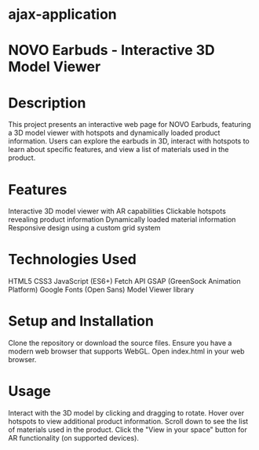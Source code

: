 # ajax-application

# NOVO Earbuds - Interactive 3D Model Viewer


 # Description
This project presents an interactive web page for NOVO Earbuds, featuring a 3D model viewer with hotspots and dynamically loaded product information. Users can explore the earbuds in 3D, interact with hotspots to learn about specific features, and view a list of materials used in the product.


# Features
Interactive 3D model viewer with AR capabilities
Clickable hotspots revealing product information
Dynamically loaded material information
Responsive design using a custom grid system


# Technologies Used
HTML5
CSS3
JavaScript (ES6+)
Fetch API
GSAP (GreenSock Animation Platform)
Google Fonts (Open Sans)
Model Viewer library

# Setup and Installation
Clone the repository or download the source files.
Ensure you have a modern web browser that supports WebGL.
Open index.html in your web browser.


# Usage
Interact with the 3D model by clicking and dragging to rotate.
Hover over hotspots to view additional product information.
Scroll down to see the list of materials used in the product.
Click the "View in your space" button for AR functionality (on supported devices).